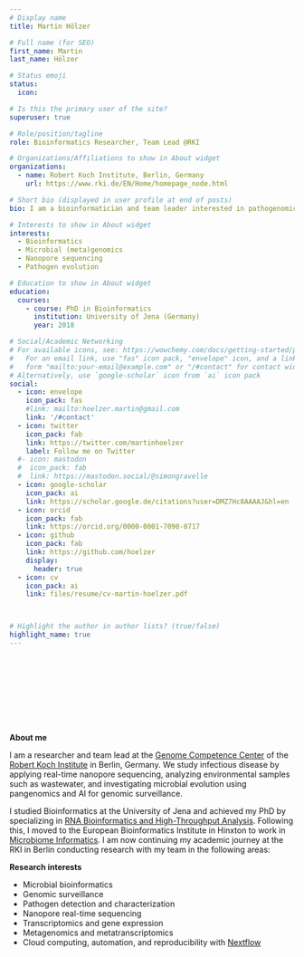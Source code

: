```yaml
---
# Display name
title: Martin Hölzer

# Full name (for SEO)
first_name: Martin
last_name: Hölzer

# Status emoji
status:
  icon:

# Is this the primary user of the site?
superuser: true

# Role/position/tagline
role: Bioinformatics Researcher, Team Lead @RKI

# Organizations/Affiliations to show in About widget
organizations:
  - name: Robert Koch Institute, Berlin, Germany
    url: https://www.rki.de/EN/Home/homepage_node.html

# Short bio (displayed in user profile at end of posts)
bio: I am a bioinformatician and team leader interested in pathogenomics at RKI in Berlin, Germany.

# Interests to show in About widget
interests:
  - Bioinformatics
  - Microbial (meta)genomics
  - Nanopore sequencing
  - Pathogen evolution

# Education to show in About widget
education:
  courses:
    - course: PhD in Bioinformatics
      institution: University of Jena (Germany)
      year: 2018

# Social/Academic Networking
# For available icons, see: https://wowchemy.com/docs/getting-started/page-builder/#icons
#   For an email link, use "fas" icon pack, "envelope" icon, and a link in the
#   form "mailto:your-email@example.com" or "/#contact" for contact widget.
# Alternatively, use `google-scholar` icon from `ai` icon pack
social:
  - icon: envelope
    icon_pack: fas
    #link: mailto:hoelzer.martin@gmail.com
    link: '/#contact'
  - icon: twitter
    icon_pack: fab
    link: https://twitter.com/martinhoelzer
    label: Follow me on Twitter
  #- icon: mastodon
  #  icon_pack: fab
  #  link: https://mastodon.social/@simongravelle
  - icon: google-scholar
    icon_pack: ai
    link: https://scholar.google.de/citations?user=DMZ7Hc8AAAAJ&hl=en
  - icon: orcid
    icon_pack: fab
    link: https://orcid.org/0000-0001-7090-8717
  - icon: github
    icon_pack: fab
    link: https://github.com/hoelzer
    display:
      header: true
  - icon: cv
    icon_pack: ai
    link: files/resume/cv-martin-hoelzer.pdf



# Highlight the author in author lists? (true/false)
highlight_name: true
---
```

<br></br>
<br></br>
<br></br>
<br></br>
**About me**

I am a researcher and team lead at the [Genome Competence Center](https://www.rki.de/EN/Content/Institute/DepartmentsUnits/MF/MF1/mf1_node.html) of the [Robert Koch Institute](https://www.rki.de/EN/Home/homepage_node.html) in Berlin, Germany. We study infectious disease by applying real-time nanopore sequencing, analyzing environmental samples such as wastewater, and investigating microbial evolution using pangenomics and AI for genomic surveillance.

I studied Bioinformatics at the University of Jena and achieved my PhD by specializing in [RNA Bioinformatics and High-Throughput Analysis](https://www.rna.uni-jena.de/). Following this, I moved to the European Bioinformatics Institute in Hinxton to work in [Microbiome Informatics](https://www.ebi.ac.uk/about/teams/microbiome-informatics/). I am now continuing my academic journey at the RKI in Berlin conducting research with my team in the following areas:

**Research interests**

* Microbial bioinformatics
* Genomic surveillance
* Pathogen detection and characterization
* Nanopore real-time sequencing
* Transcriptomics and gene expression
* Metagenomics and metatranscriptomics
* Cloud computing, automation, and reproducibility with [Nextflow](https://nextflow.io)

